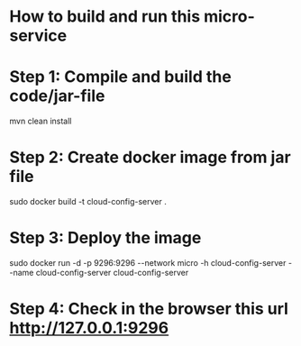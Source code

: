 # How to build and run this micro-service

# Step 1: Compile and build the code/jar-file
mvn clean install

# Step 2: Create docker image from jar file

sudo docker build -t cloud-config-server .

# Step 3: Deploy the image

sudo docker run -d -p 9296:9296  --network micro -h cloud-config-server  --name cloud-config-server cloud-config-server

# Step 4: Check in the browser this url http://127.0.0.1:9296

